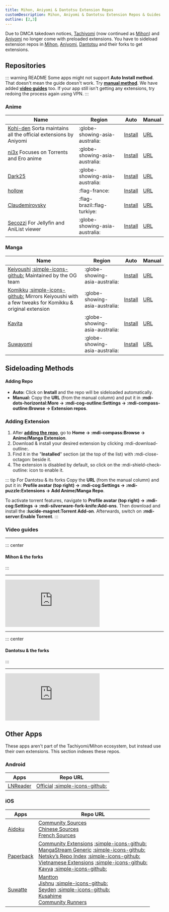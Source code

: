 ```yaml
---
title: Mihon, Aniyomi & Dantotsu Extension Repos
customDescription: Mihon, Aniyomi & Dantotsu Extension Repos & Guides
outline: [2,3]
---
```


<GradientCard title="Extension Repos" description="Mihon, Aniyomi & Dantotsu Extension Repos & Guides" theme="turquoise" variant="thin"/>

Due to DMCA takedown notices, [Tachiyomi](https://tachiyomi.org/) (now continued as [Mihon](https://mihon.app/)) and [Aniyomi](https://aniyomi.org/) no longer come with preloaded extensions. You have to sideload extension repos in [Mihon](https://mihon.app/), [Aniyomi](https://aniyomi.org/), [Dantotsu](https://dantotsuapp.netlify.app/) and their forks to get extensions.

## Repositories

::: warning README
Some apps might not support **Auto Install method**. That doesn't mean the guide doesn't work. Try [**manual method**](#adding-repo). We have added [**video guides**](#video-guides) too. If your app still isn't getting any extensions, try redoing the process again using VPN.
:::

### Anime

| Name | Region | Auto | Manual |
| - | - | - | - |
| [Kohi-den](https://github.com/Kohi-den/extensions) <tooltip>Sorta maintains all the official extensions by Aniyomi</tooltip> | :globe-showing-asia-australia: | [Install](aniyomi://add-repo?url=https://raw.githubusercontent.com/Kohi-den/extensions/main/index.min.json) | [URL](https://raw.githubusercontent.com/Kohi-den/extensions/main/index.min.json) |
| [ni3x](https://github.com/ni3x/aniyomi-extensions) <tooltip>Focuses on Torrents and Ero anime</tooltip> | :globe-showing-asia-australia: | [Install](aniyomi://add-repo?url=https://raw.githubusercontent.com/ni3x/aniyomi-extensions/repo/index.min.json) | [URL](https://raw.githubusercontent.com/ni3x/aniyomi-extensions/repo/index.min.json) |
| [Dark25](https://github.com/Dark25/aniyomi-extensions) | :globe-showing-asia-australia: | [Install](aniyomi://add-repo?url=https://raw.githubusercontent.com/Dark25/aniyomi-extensions/repo/index.min.json) | [URL](https://raw.githubusercontent.com/Dark25/aniyomi-extensions/repo/index.min.json) |
| [hollow](https://codeberg.org/hollow/aniyomi-extensions-fr) | :flag-france: | [Install](aniyomi://add-repo?url=https://codeberg.org/hollow/aniyomi-extensions-fr/media/branch/repo/index.min.json) | [URL](https://codeberg.org/hollow/aniyomi-extensions-fr/media/branch/repo/index.min.json) |
| [Claudemirovsky](https://github.com/Claudemirovsky/cursedyomi-extensions) | :flag-brazil::flag-turkiye: | [Install](aniyomi://add-repo?url=https://raw.githubusercontent.com/Claudemirovsky/cursedyomi-extensions/repo/index.min.json) | [URL](https://raw.githubusercontent.com/Claudemirovsky/cursedyomi-extensions/repo/index.min.json) |
| [Secozzi](https://github.com/Secozzi/aniyomi-extensions) <tooltip>For Jellyfin and AniList viewer</tooltip> | :globe-showing-asia-australia: | [Install](aniyomi://add-repo?url=https://raw.githubusercontent.com/Secozzi/aniyomi-extensions/refs/heads/repo/index.min.json) | [URL](https://raw.githubusercontent.com/Secozzi/aniyomi-extensions/refs/heads/repo/index.min.json) |

### Manga
| Name | Region | Auto | Manual |
| - | - | - | - |
| [Keiyoushi](https://keiyoushi.github.io/) [:simple-icons-github:](https://github.com/keiyoushi/extensions) <tooltip>Maintained by the OG team</tooltip> | :globe-showing-asia-australia: | [Install](tachiyomi://add-repo?url=https://raw.githubusercontent.com/keiyoushi/extensions/repo/index.min.json) | [URL](https://raw.githubusercontent.com/keiyoushi/extensions/repo/index.min.json) |
| [Komikku](https://komikku-app.github.io/) [:simple-icons-github:](https://github.com/komikku-app/komikku-extensions) <tooltip>Mirrors Keiyoushi with a few tweaks for Komikku & original extension</tooltip> | :globe-showing-asia-australia: | [Install](tachiyomi://add-repo?url=https://raw.githubusercontent.com/komikku-app/extensions/repo/index.min.json) | [URL](https://raw.githubusercontent.com/komikku-app/extensions/repo/index.min.json) |
| [Kavita](https://github.com/Kareadita/tach-extension/) | :globe-showing-asia-australia: | [Install](tachiyomi://add-repo?url=https://raw.githubusercontent.com/Kareadita/tach-extension/repo/index.min.json) | [URL](https://raw.githubusercontent.com/Kareadita/tach-extension/repo/index.min.json) |
| [Suwayomi](https://github.com/Suwayomi/tachiyomi-extension) | :globe-showing-asia-australia: | [Install](tachiyomi://add-repo?url=https://raw.githubusercontent.com/Suwayomi/tachiyomi-extension/repo/index.min.json) | [URL](https://raw.githubusercontent.com/Suwayomi/tachiyomi-extension/repo/index.min.json) |



## Sideloading Methods

#### Adding Repo
- **Auto:** Click on **Install** and the repo will be sideloaded automatically.
- **Manual:** Copy the **URL** (from the manual column) and put it in **:mdi-dots-horizontal:More -> :mdi-cog-outline:Settings -> :mdi-compass-outline:Browse -> Extension repos**.

### Adding Extension
1. After [**adding the repo**](#adding-repo), go to **Home -> :mdi-compass:Browse -> Anime/Manga Extension**.
2. Download & install your desired extension by clicking :mdi-download-outline:.
3. Find it in the "**Installed**" section (at the top of the list) with :mdi-close-octagon: beside it.
4. The extension is disabled by default, so click on the :mdi-shield-check-outline: icon to enable it.

::: tip For Dantotsu & its forks
Copy the **URL** (from the manual column) and put it in: **Profile avatar (top right) -> :mdi-cog:Settings -> :mdi-puzzle:Extensions -> Add Anime/Manga Repo**.

To activate torrent features, navigate to **Profile avatar (top right) -> :mdi-cog:Settings -> :mdi-silverware-fork-knife:Add-ons**. Then download and install the **:lucide-magnet:Torrent Add-on**. Afterwards, switch on **:mdi-server:Enable Torrent**.
:::


### Video guides

___

::: center
#### **Mihon & the forks**
:::
___

<div class="video_wrapper"><iframe src="https://www.youtube.com/embed/wemPCkUCyxo" frameborder="0" allowfullscreen></iframe></div>

___

::: center
#### **Dantotsu & the forks**
:::
___

<div class="video_wrapper"><iframe src="https://www.youtube.com/embed/dubXV-R9lUM" frameborder="0" allowfullscreen></iframe></div>


## Other Apps
These apps aren't part of the Tachiyomi/Mihon ecosystem, but instead use their own extensions. This section indexes these repos.

### Android

| Apps | Repo URL |
|-|-|
| [LNReader](https://lnreader.github.io/) | [Official](https://lnreader.github.io/plugins) [:simple-icons-github:](https://github.com/LNReader/lnreader-plugins) |


### iOS

| Apps | Repo URL |
|-|-|
| [Aidoku](https://aidoku.app/) | [Community Sources](https://github.com/Skittyblock/aidoku-community-sources) <br> [Chinese Sources](https://github.com/suiyuran/aidoku-zh-sources) <br> [French Sources](https://github.com/Moomooo95/aidoku-french-sources) |
| [Paperback](https://paperback.moe/) | [Community Extensions](https://thenetsky.github.io/community-extensions/0.8/) [:simple-icons-github:](https://github.com/TheNetsky/community-extensions)  <br> [MangaStream Generic](https://seyden.github.io/extensions-generic-0.8/mangastream/) [:simple-icons-github:](https://github.com/Seyden/extensions-generic-0.8) <br> [Netsky’s Repo Index](https://thenetsky.github.io/netskys-extensions/) [:simple-icons-github:](https://github.com/TheNetsky/netskys-extensions) <br> [Vietnamese Extensions](https://huynlx.github.io/Extensions-Viet/) [:simple-icons-github:](https://github.com/huynlx/Extensions-Viet) <br> [Kavya](https://ack72.github.io/kavya-paperback/) [:simple-icons-github:](https://github.com/ACK72/kavya-paperback) |
| [Suwatte](https://www.suwatte.app/) | [Mantton](https://aegir.mantton.com/) <br> [Jishnu](https://jishnusen.github.io/SuwatteSources/) [:simple-icons-github:](https://github.com/jishnusen/SuwatteSources) <br> [Seyden](https://seyden.github.io/extensions-suwatte-generic-6.0/generic/) [:simple-icons-github:](https://github.com/Seyden/extensions-suwatte-generic-6.0/tree/generic) <br> [Kusahime](https://sources.kusahi.me/) <br> [Community Runners](https://community.suwatte.app/) |
